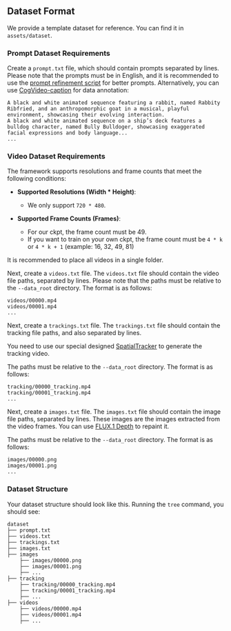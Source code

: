 ## Dataset Format

We provide a template dataset for reference.
You can find it in `assets/dataset`.

### Prompt Dataset Requirements

Create a `prompt.txt` file, which should contain prompts separated by lines. Please note that the prompts must be in English, and it is recommended to use the [prompt refinement script](https://github.com/THUDM/CogVideo/blob/main/inference/convert_demo.py) for better prompts. Alternatively, you can use [CogVideo-caption](https://huggingface.co/THUDM/cogvlm2-llama3-caption) for data annotation:

```
A black and white animated sequence featuring a rabbit, named Rabbity Ribfried, and an anthropomorphic goat in a musical, playful environment, showcasing their evolving interaction.
A black and white animated sequence on a ship’s deck features a bulldog character, named Bully Bulldoger, showcasing exaggerated facial expressions and body language...
...
```

### Video Dataset Requirements

The framework supports resolutions and frame counts that meet the following conditions:

- **Supported Resolutions (Width * Height)**:
    - We only support `720 * 480`.

- **Supported Frame Counts (Frames)**:
    - For our ckpt, the frame count must be 49.
    - If you want to train on your own ckpt, the frame count must be `4 * k` or `4 * k + 1` (example: 16, 32, 49, 81)

It is recommended to place all videos in a single folder.

Next, create a `videos.txt` file. The `videos.txt` file should contain the video file paths, separated by lines. Please note that the paths must be relative to the `--data_root` directory. The format is as follows:

```
videos/00000.mp4
videos/00001.mp4
...
```

Next, create a `trackings.txt` file. The `trackings.txt` file should contain the tracking file paths, and also separated by lines.

You need to use our special designed [SpatialTracker](https://github.com/skygoo2000/spatrack) to generate the tracking video.

The paths must be relative to the `--data_root` directory. The format is as follows:

```
tracking/00000_tracking.mp4
tracking/00001_tracking.mp4
...
```

Next, create a `images.txt` file. The `images.txt` file should contain the image file paths, separated by lines. These images are the images extracted from the video frames. You can use [FLUX.1 Depth](https://huggingface.co/spaces/black-forest-labs/FLUX.1-Depth-dev) to repaint it.

The paths must be relative to the `--data_root` directory. The format is as follows:

```
images/00000.png
images/00001.png
...
```


### Dataset Structure

Your dataset structure should look like this. Running the `tree` command, you should see:

```
dataset
├── prompt.txt
├── videos.txt
├── trackings.txt
├── images.txt
├── images
    ├── images/00000.png
    ├── images/00001.png
    ├── ...
├── tracking
    ├── tracking/00000_tracking.mp4
    ├── tracking/00001_tracking.mp4
    ├── ...
├── videos
    ├── videos/00000.mp4
    ├── videos/00001.mp4
    ├── ...
```
